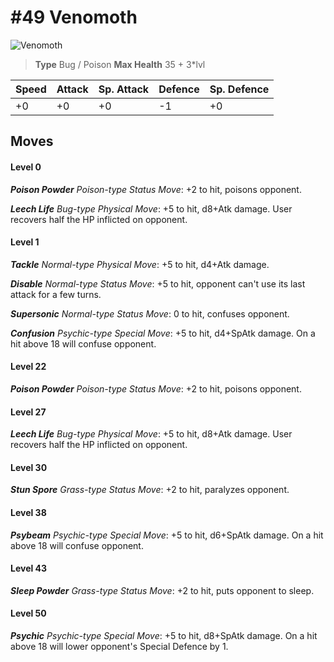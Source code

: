 # #49 Venomoth


![Venomoth](https://img.pokemondb.net/sprites/home/normal/1x/venomoth.png)

> **Type** Bug / Poison
> **Max Health** 35 + 3\*lvl

| Speed | Attack | Sp. Attack | Defence | Sp. Defence |
| ----- | ------ | ---------- | ------- | ----------- |
| +0 | +0 | +0 | -1 | +0 |

## Moves
#### Level 0

***Poison Powder** Poison-type Status Move*: +2 to hit, poisons opponent.

***Leech Life** Bug-type Physical Move*: +5 to hit, d8+Atk damage. User recovers half the HP inflicted on opponent.
#### Level 1

***Tackle** Normal-type Physical Move*: +5 to hit, d4+Atk damage. 

***Disable** Normal-type Status Move*: +5 to hit, opponent can't use its last attack for a few turns.

***Supersonic** Normal-type Status Move*: 0 to hit, confuses opponent.

***Confusion** Psychic-type Special Move*: +5 to hit, d4+SpAtk damage. On a hit above 18 will confuse opponent.
#### Level 22

***Poison Powder** Poison-type Status Move*: +2 to hit, poisons opponent.
#### Level 27

***Leech Life** Bug-type Physical Move*: +5 to hit, d8+Atk damage. User recovers half the HP inflicted on opponent.
#### Level 30

***Stun Spore** Grass-type Status Move*: +2 to hit, paralyzes opponent.
#### Level 38

***Psybeam** Psychic-type Special Move*: +5 to hit, d6+SpAtk damage. On a hit above 18 will confuse opponent.
#### Level 43

***Sleep Powder** Grass-type Status Move*: +2 to hit, puts opponent to sleep.
#### Level 50

***Psychic** Psychic-type Special Move*: +5 to hit, d8+SpAtk damage. On a hit above 18 will lower opponent's Special Defence by 1.

